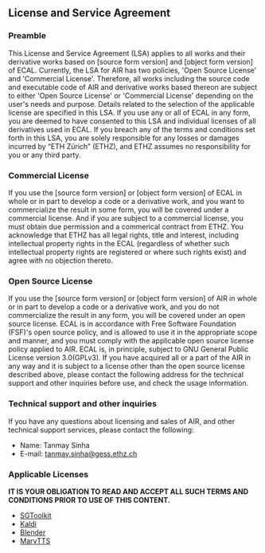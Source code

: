## License and Service Agreement

### Preamble
This License and Service Agreement (LSA) applies to all works and their derivative works based on [source form version] and [object form version] of ECAL. Currently, the LSA for AIR has two policies, 'Open Source License' and 'Commercial License'. Therefore, all works including the source code and executable code of AIR and derivative works based thereon are subject to either 'Open Source License' or 'Commercial License' depending on the user's needs and purpose. Details related to the selection of the applicable license are specified in this LSA.
If you use any or all of ECAL in any form, you are deemed to have consented to this LSA and individual licenses of all derivatives used in ECAL. If you breach any of the terms and conditions set forth in this LSA, you are solely responsible for any losses or damages incurred by “ETH Zürich” (ETHZ), and ETHZ assumes no responsibility for you or any third party. 

### Commercial License
If you use the [source form version] or [object form version] of ECAL in whole or in part to develop a code or a derivative work, and you want to commercialize the result in some form, you will be covered under a commercial license.
And if you are subject to a commercial license, you must obtain due permission and a commerical contract from ETHZ. 
You acknowledge that ETHZ has all legal rights, title and interest, including intellectual property rights in the ECAL (regardless of whether such intellectual property rights are registered or where such rights exist) and agree with no objection thereto.


### Open Source License
If you use the [source form version] or [object form version] of AIR in whole or in part to develop a code or a derivative work, and you do not commercialize the result in any form, you will be covered under an open source license.
ECAL is in accordance with Free Software Foundation (FSF)'s open source policy, and is allowed to use it in the appropriate scope and manner, and you must comply with the applicable open source license policy applied to AIR.
ECAL is, in principle, subject to GNU General Public License version 3.0(GPLv3). If you have acquired all or a part of the AIR in any way and it is subject to a license other than the open source license described above, please contact the following address for the technical support and other inquiries before use, and check the usage information.


### Technical support and other inquiries
If you have any questions about licensing and sales of AIR, and other technical support services, please contact the following:
* Name: Tanmay Sinha
* E-mail: tanmay.sinha@gess.ethz.ch

### Applicable Licenses

__IT IS YOUR OBLIGATION TO READ AND ACCEPT ALL SUCH TERMS AND CONDITIONS PRIOR TO USE OF THIS CONTENT.__

- [SGToolkit](https://github.com/ai4r/SGToolkit)
- [Kaldi](https://github.com/kaldi-asr/kaldi) 
- [Blender](https://github.com/blender/blender)
- [MaryTTS](https://github.com/marytts/marytts) 
